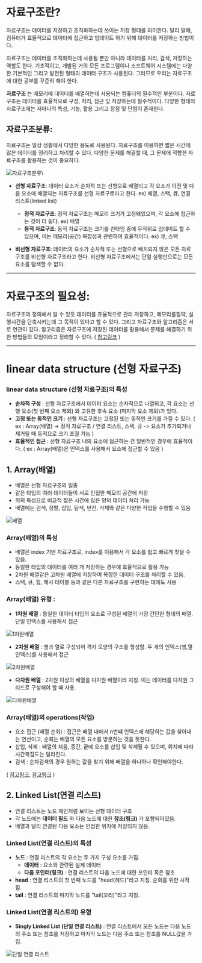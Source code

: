 자료구조란?
=======================
자료구조는 데이터를 저장하고 조직화하는데 쓰이는 저장 형태를 의미한다. 달리 말해, 컴퓨터가 효율적으로 데이터에 접근하고 업데이트 하기 위해 데이터를 저장하는 방법이다.

자료구조는 데이터를 조직화하는데 사용될 뿐만 아니라 데이터를 처리, 검색, 저장하는 역할도 한다. 기초적이고, 개발된 거의 모든 프로그램이나 소프트웨어 시스템에는 다양한 기본적인 그리고 발전된 형태의 데이터 구조가 사용된다. 그러므로 우리는 자료구조에 대한 공부를 꾸준히 해야 한다.

__자료구조__ 는 메모리에 데이터를 배열하는데 사용되는 컴퓨터의 필수적인 부분이다. 자료구조는 데이터를 효율적으로 구성, 처리, 접근 및 저장하는데 필수적이다. 다양한 형태의 자료구조에는 저마다의 특성, 기능, 활용 그리고 장점 및 단점이 존재한다.

## 자료구조분류:
자료구조는 일상 생활에서 다양한 용도로 사용된다. 자료구조를 이용하면 짧은 시간에 많은 데이터를 정리하고 처리할 수 있다. 다양한 문제를 해결할 때, 그 문제에 적합한 자료구조를 활용하는 것이 중요하다. 

![자료구조분류](https://media.geeksforgeeks.org/wp-content/uploads/20220520182504/ClassificationofDataStructure-660x347.jpg)\

* __선형 자료구조__: 데이터 요소가 순차적 또는 선형으로 배열되고 각 요소가 이전 및 다음 요소에 배열되는 자료구조를 선형 자료구로라고 한다.
ex) 배열, 스택, 큐, 연결 리스트(linked list)
  * __정적 자료구조__: 정적 자료구조는 메모리 크기가 고정돼있으며, 각 요소에 접근하는 것이 더 쉽다.
    ex) 배열
  * __동적 자료구조__: 동적 자료구조는 크기를 런타임 중에 무작위로 업데이트 할 수 있으며, 이는 메모리(공간) 복잡성과 관련하여 효율적이다.
    ex) 큐, 스택

* __비선형 자료구조__: 데이터의 요소가 순차적 또는 선형으로 배치되지 않은 모든 자료구조를 비선형 자료구조라고 한다. 비선형 자료구조에서는 단일 실행만으로는 모든 요소를 탐색할 수 없다.

* * *

# 자료구조의 필요성:
자료구조의 정의에서 알 수 있듯 데이터를 효율적으로 관리 저장하고, 메모리를절약, 실행시간을 단축시키는데 그 목적이 있다고 할 수 있다.  그리고 자료구조와 알고리즘은 서로 연관이 깊다. 알고리즘은 자료구조에 저장된 데이터를 활용해서 문제를 해결하기 위한 방법들의 모임이라고 정리할 수 있다. ( [참고링크](https://re-code-cord.tistory.com/entry/%EC%9E%90%EB%A3%8C%EA%B5%AC%EC%A1%B0-%EC%9E%90%EB%A3%8C%EA%B5%AC%EC%A1%B0-%EC%99%9C-%EA%B7%B8%EB%A0%87%EA%B2%8C-%EC%A4%91%EC%9A%94%ED%95%A0%EA%B9%8C#:~:text=%EC%9E%90%EB%A3%8C%EA%B5%AC%EC%A1%B0%EB%8A%94%20%EC%BB%B4%ED%93%A8%ED%84%B0%EA%B3%BC%ED%95%99%EC%97%90%EC%84%9C%20%EC%95%8C%EA%B3%A0%EB%A6%AC%EC%A6%98%EA%B3%BC%20%ED%95%A8%EA%BB%98%20%EA%B0%80%EC%9E%A5%20%EC%A4%91%EC%9A%94%ED%95%9C%20%EA%B8%B0%EC%B4%88%EC%9D%B4%EB%A1%A0%EC%9D%B4%EB%8B%A4.%20%EC%99%9C,%EC%A0%88%EC%95%BD%ED%95%98%EA%B1%B0%EB%82%98%20%EC%8B%A4%ED%96%89%EC%8B%9C%EA%B0%84%EC%9D%84%20%EB%8B%A8%EC%B6%95%EC%8B%9C%ED%82%A4%EB%8A%94%20%EB%93%B1%EC%97%90%20%EB%AA%A9%EC%A0%81%EC%9D%84%20%EB%91%90%EA%B3%A0%20%EC%9E%88%EB%8B%A4%EB%8A%94%20%EA%B2%83%EC%9D%B4%EB%8B%A4.) ) 

* * *
# linear data structure (선형 자료구조)

### linear data structure (선형 자료구조)의 특성 
* __순차적 구성__ : 선형 자료구조에서 데이터 요소는 순차적으로 나열되고, 각 요소는 선행 요소(첫 번째 요소 제외) 와 고유한 후속 요소 (마지막 요소 제외)가 있다.
* __고정 또는 동적인 크기__ : 선형 자료구조는 고정된 또는 동적인 크기를 가질 수 있다. ( ex : Array(배열) -> 정적 자료구조 / 연결 리스트, 스택, 큐 -> 요소가 추가되거나 제거될 때 동적으로 크기 조절 가능 )
* __효율적인 접근__ : 선형 자료구조 내의 요소에 접근하는 건 일반적인 경우에 효율적이다. ( ex : Array(배열)은 인덱스를 사용해서 요소에 접근할 수 있음 )

## 1. Array(배열) 
* 배열은 선형 자료구조의 일종
* 같은 타입의 여러 데이터들이 서로 인접한 메모리 공간에 저장
* 위의 특성으로 비교적 짧은 시간에 많은 양의 데이터 처리 가능
* 배열에는 검색, 정렬, 삽입, 탐색, 반전, 삭제와 같은 다양한 작업을 수행할 수 있음

![배열](https://media.geeksforgeeks.org/wp-content/uploads/Arrays-1.png)

### Array(배열)의 특성
* 배열은 index 기반 자료구조로, index를 이용해서 각 요소를 쉽고 빠르게 찾을 수 있음.
* 동일한 타입의 데이터를 여러 개 저장하는 경우에 효율적으로 활용 가능
* 2차원 배열같은 고차원 배열에 저장하여 복잡한 데이터 구조를 처리할 수 있음.
* 스택, 큐, 힙, 해시 테이블 등과 같은 다른 자료구조를 구현하는 데에도 사용

### Array(배열) 유형 :
* __1차원 배열__ : 동일한 데이터 타입의 요소로 구성된 배열의 가장 간단한 형태의 배열. 단일 인덱스를 사용해서 접근

![1차원배열](https://media.geeksforgeeks.org/wp-content/uploads/20230922132730/1Darray.png)

* __2차원 배열__ : 행과 열로 구성되어 격자 모양의 구조를 형성함. 두 개의 인덱스(행,열 인덱스)를 사용해서 접근

![2차원배열](https://media.geeksforgeeks.org/wp-content/uploads/20230922132800/2Darray.png)

* __다차원 배열__ : 2차원 이상의 배열을 다차원 배열이라 지칭. 이는 데이터를 다차원 그리드로 구성해야 할 때 사용.

![다차원배열](https://media.geeksforgeeks.org/wp-content/uploads/3D-array.jpg)

### Array(배열)의 operations(작업)
* 요소 접근 (배열 순회)  :  접근은 배열 내에서 n번쨰 인덱스에 해당하는 값을 찾아내는 연산이고, 순회는 배열의 모든 요소를 방문하는 것을 뜻한다.
* 삽입, 삭제 : 배열의 처음, 중간, 끝에 요소를 삽입 및 삭제될 수 있으며, 위치에 따라 시간복잡도는 달라진다.
* 검색 : 순차검색의 경우 원하는 값을 찾기 위해 배열을 하나하나 확인해야한다.

( [참고링크](https://www.geeksforgeeks.org/introduction-to-arrays-data-structure-and-algorithm-tutorials/), [참고링크](https://moonsu.tistory.com/58) )

## 2. Linked List(연결 리스트)
* 연결 리스트는 노드 체인처럼 보이는 선형 데이터 구조
* 각 노드에는 __데이터 필드__ 와 다음 노드에 대한 __참조(링크)__ 가 포함되어있음.
* 배열과 달리 연결된 다음 요소는 인접한 위치에 저장되지 않음.

### Linked List(연결 리스트)의 특성
* __노드__ : 연결 리스트의 각 요소는 두 가지 구성 요소를 가짐.
  * __데이터__ : 요소와 관련된 실제 데이터
  * __다음 포인터(링크)__ : 연결 리스트의 다음 노드에 대한 포인터 혹은 참조
* __head__ : 연결 리스트의 첫 번째 노드를 "head(헤드)"라고 지칭. 순회를 위한 시작점.
* __tail__ : 연결 리스트의 마지막 노드를 "tail(꼬리)"라고 지칭.

### Linked List(연결 리스트의) 유형
* __Singly Linked List (단일 연결 리스트)__ : 연결 리스트에서 모든 노드는 다음 노드의 주소 또는 참조를 저장하고 마지막 노드는 다음 주소 또는 참조를 NULL값을 가짐.

![단일 연결 리스트](https://media.geeksforgeeks.org/wp-content/cdn-uploads/20200922124319/Singly-Linked-List1.png )
  




